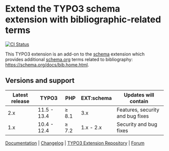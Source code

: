 # Extend the TYPO3 schema extension with bibliographic-related terms

[![CI Status](https://github.com/brotkrueml/schema-bib/workflows/CI/badge.svg?branch=main)](https://github.com/brotkrueml/schema-bib/actions?query=workflow%3ACI)

This TYPO3 extension is an add-on to the
[schema](https://extensions.typo3.org/extension/schema) extension
which provides additional [schema.org](https://schema.org/) terms
related to bibliography: https://schema.org/docs/bib.home.html.

## Versions and support

| Latest release | TYPO3       | PHP   | EXT:schema | Updates will contain             |
|----------------|-------------|-------|------------|----------------------------------|
| 2.x            | 11.5 - 13.4 | ≥ 8.1 | 3.x        | Features, security and bug fixes |
| 1.x            | 10.4 - 12.4 | ≥ 7.2 | 1.x - 2.x  | Security and bug fixes           |

[Documentation](https://docs.typo3.org/p/brotkrueml/schema-bib/main/en-us/) |
[Changelog](https://github.com/brotkrueml/schema-bib/blob/main/CHANGELOG.md) |
[TYPO3 Extension Repository](https://extensions.typo3.org/extension/schema_bib) |
[Forum](https://github.com/brotkrueml/schema/discussions)
